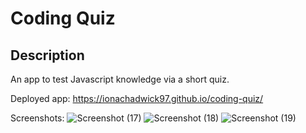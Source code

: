 # Coding Quiz

## Description

An app to test Javascript knowledge via a short quiz.

Deployed app: https://ionachadwick97.github.io/coding-quiz/

Screenshots:
![Screenshot (17)](https://user-images.githubusercontent.com/117356506/218187501-8e1c2e58-19f1-4401-9d08-17493f0bd1db.png)
![Screenshot (18)](https://user-images.githubusercontent.com/117356506/218187515-6b68dcb7-d5c8-4fba-8595-23bcd559c030.png)
![Screenshot (19)](https://user-images.githubusercontent.com/117356506/218187526-02461290-0709-4ec1-9205-7cb657447d6d.png)
